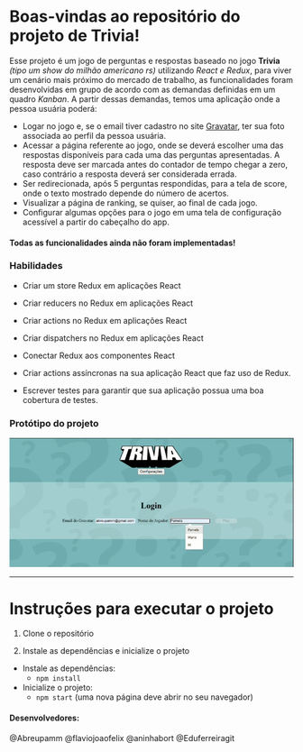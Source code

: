 # Boas-vindas ao repositório do projeto de Trivia!

Esse projeto é um jogo de perguntas e respostas baseado no jogo **Trivia** _(tipo um show do milhão americano rs)_ utilizando _React e Redux_, para viver um cenário mais próximo do mercado de trabalho, as funcionalidades foram desenvolvidas em grupo de acordo com as demandas definidas em um quadro _Kanban_. A partir dessas demandas, temos uma aplicação onde a pessoa usuária poderá:

  - Logar no jogo e, se o email tiver cadastro no site [Gravatar](https://pt.gravatar.com/), ter sua foto associada ao perfil da pessoa usuária.
  - Acessar a página referente ao jogo, onde se deverá escolher uma das respostas disponíveis para cada uma das perguntas apresentadas. A resposta deve ser marcada antes do contador de tempo chegar a zero, caso contrário a resposta deverá ser considerada errada.
  - Ser redirecionada, após 5 perguntas respondidas, para a tela de score, onde o texto mostrado depende do número de acertos.
  - Visualizar a página de ranking, se quiser, ao final de cada jogo.
  - Configurar algumas opções para o jogo em uma tela de configuração acessível a partir do cabeçalho do app.
 
 #### Todas as funcionalidades ainda não foram implementadas!
 
 ### Habilidades
 
   - Criar um store Redux em aplicações React

  - Criar reducers no Redux em aplicações React

  - Criar actions no Redux em aplicações React

  - Criar dispatchers no Redux em aplicações React

  - Conectar Redux aos componentes React

  - Criar actions assíncronas na sua aplicação React que faz uso de Redux.

  - Escrever testes para garantir que sua aplicação possua uma boa cobertura de testes.

### Protótipo do projeto
![Project Gif](/trivia.gif)

---

# Instruções para executar o projeto

1. Clone o repositório

2. Instale as dependências e inicialize o projeto
  * Instale as dependências:
    * `npm install`
  * Inicialize o projeto:
    * `npm start` (uma nova página deve abrir no seu navegador)


#### Desenvolvedores:
@Abreupamm
@flaviojoaofelix
@aninhabort
@Eduferreiragit

